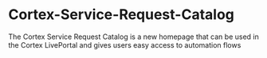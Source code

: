 # Cortex-Service-Request-Catalog
The Cortex Service Request Catalog is a new homepage that can be used in the Cortex LivePortal and gives users easy access to automation flows
